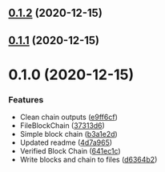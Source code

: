 ## [0.1.2](https://github.com/dxede/simple-blockchain/compare/0.1.1...0.1.2) (2020-12-15)

## [0.1.1](https://github.com/dxede/simple-blockchain/compare/0.1.0...0.1.1) (2020-12-15)

# 0.1.0 (2020-12-15)


### Features

* Clean chain outputs ([e9ff6cf](https://github.com/dxede/simple-blockchain/commit/e9ff6cfb2beb10a1a4c8d3e8360def61aec480df))
* FileBlockChain ([37313d6](https://github.com/dxede/simple-blockchain/commit/37313d6e81f3657e94aca94f5c7c578f7ea696c8))
* Simple block chain ([b3a1e2d](https://github.com/dxede/simple-blockchain/commit/b3a1e2d4ba98f4f7994ab91df5a476be6734e1fe))
* Updated readme ([4d7a965](https://github.com/dxede/simple-blockchain/commit/4d7a965c89872c8fcc8b593e7e70bc2113931ca7))
* Verified Block Chain ([641ec1c](https://github.com/dxede/simple-blockchain/commit/641ec1c07d3232589bdd0f66d0adeb63c3c05eb4))
* Write blocks and chain to files ([d6364b2](https://github.com/dxede/simple-blockchain/commit/d6364b2f98702ccb88afa51ecf1cadc58fd365cd))

